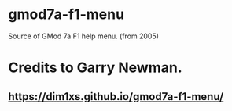 # gmod7a-f1-menu 
Source of GMod 7a F1 help menu. (from 2005)
# Credits to Garry Newman.
## https://dim1xs.github.io/gmod7a-f1-menu/

